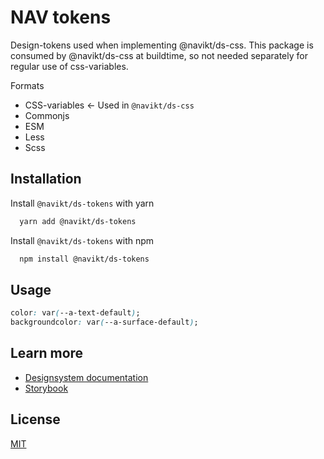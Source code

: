 # NAV tokens

Design-tokens used when implementing @navikt/ds-css. This package is consumed by @navikt/ds-css at buildtime, so not needed separately for regular use of css-variables.

Formats

- CSS-variables <- Used in `@navikt/ds-css`
- Commonjs
- ESM
- Less
- Scss

## Installation

Install `@navikt/ds-tokens` with yarn

```bash
  yarn add @navikt/ds-tokens
```

Install `@navikt/ds-tokens` with npm

```bash
  npm install @navikt/ds-tokens
```

## Usage

```css
color: var(--a-text-default);
backgroundcolor: var(--a-surface-default);
```

## Learn more

- [Designsystem documentation](https://aksel.nav.no/designsystem)
- [Storybook](https://master--5f801fb2aea7820022de2936.chromatic.com/)

## License

[MIT](https://github.com/navikt/Designsystemet/blob/master/LICENCE)
